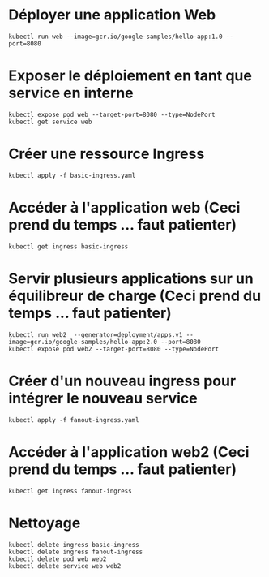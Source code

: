 # Déployer une application Web
```
kubectl run web --image=gcr.io/google-samples/hello-app:1.0 --port=8080
```
# Exposer le déploiement en tant que service en interne
```
kubectl expose pod web --target-port=8080 --type=NodePort
kubectl get service web
```

# Créer une ressource Ingress
```
kubectl apply -f basic-ingress.yaml
```
# Accéder à l'application web (Ceci prend du temps ... faut patienter)
```
kubectl get ingress basic-ingress
```
# Servir plusieurs applications sur un équilibreur de charge  (Ceci prend du temps ... faut patienter)
```
kubectl run web2  --generator=deployment/apps.v1 --image=gcr.io/google-samples/hello-app:2.0 --port=8080
kubectl expose pod web2 --target-port=8080 --type=NodePort
```

# Créer d'un nouveau ingress pour intégrer le nouveau service

```
kubectl apply -f fanout-ingress.yaml
```
# Accéder à l'application web2 (Ceci prend du temps ... faut patienter)
```
kubectl get ingress fanout-ingress
```
# Nettoyage
```
kubectl delete ingress basic-ingress
kubectl delete ingress fanout-ingress
kubectl delete pod web web2
kubectl delete service web web2
```
